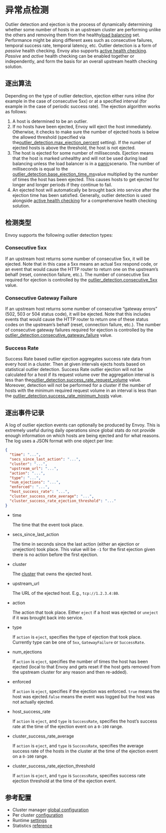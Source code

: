 # 异常点检测

Outlier detection and ejection is the process of dynamically determining whether some number of hosts in an upstream cluster are performing unlike the others and removing them from the healthy[load balancing](load_balancing.md#arch-overview-load-balancing) set. Performance might be along different axes such as consecutive failures, temporal success rate, temporal latency, etc. Outlier detection is a form of *passive* health checking. Envoy also supports [active health checking](health_checking.md#arch-overview-health-checking). *Passive* and *active* health checking can be enabled together or independently, and form the basis for an overall upstream health checking solution.

## 逐出算法

Depending on the type of outlier detection, ejection either runs inline (for example in the case of consecutive 5xx) or at a specified interval (for example in the case of periodic success rate). The ejection algorithm works as follows:

1. A host is determined to be an outlier.
2. If no hosts have been ejected, Envoy will eject the host immediately. Otherwise, it checks to make sure the number of ejected hosts is below the allowed threshold (specified via the[outlier_detection.max_ejection_percent](../../api-v1/cluster_manager/cluster_outlier_detection.md#config-cluster-manager-cluster-outlier-detection) setting). If the number of ejected hosts is above the threshold, the host is not ejected.
3. The host is ejected for some number of milliseconds. Ejection means that the host is marked unhealthy and will not be used during load balancing unless the load balancer is in a [panic](load_balancing.md#arch-overview-load-balancing-panic-threshold)scenario. The number of milliseconds is equal to the [outlier_detection.base_ejection_time_ms](../../api-v1/cluster_manager/cluster_outlier_detection.md#config-cluster-manager-cluster-outlier-detection)value multiplied by the number of times the host has been ejected. This causes hosts to get ejected for longer and longer periods if they continue to fail.
4. An ejected host will automatically be brought back into service after the ejection time has been satisfied. Generally, outlier detection is used alongside [active health checking](health_checking.md#arch-overview-health-checking) for a comprehensive health checking solution.

## 检测类型

Envoy supports the following outlier detection types:

### Consecutive 5xx

If an upstream host returns some number of consecutive 5xx, it will be ejected. Note that in this case a 5xx means an actual 5xx respond code, or an event that would cause the HTTP router to return one on the upstream’s behalf (reset, connection failure, etc.). The number of consecutive 5xx required for ejection is controlled by the [outlier_detection.consecutive_5xx](../../api-v1/cluster_manager/cluster_outlier_detection.md#config-cluster-manager-cluster-outlier-detection-consecutive-5xx) value.

### Consecutive Gateway Failure

If an upstream host returns some number of consecutive “gateway errors” (502, 503 or 504 status code), it will be ejected. Note that this includes events that would cause the HTTP router to return one of these status codes on the upstream’s behalf (reset, connection failure, etc.). The number of consecutive gateway failures required for ejection is controlled by the [outlier_detection.consecutive_gateway_failure](../../api-v1/cluster_manager/cluster_outlier_detection.md#config-cluster-manager-cluster-outlier-detection-consecutive-gateway-failure) value.

### Success Rate

Success Rate based outlier ejection aggregates success rate data from every host in a cluster. Then at given intervals ejects hosts based on statistical outlier detection. Success Rate outlier ejection will not be calculated for a host if its request volume over the aggregation interval is less than the[outlier_detection.success_rate_request_volume](../../api-v1/cluster_manager/cluster_outlier_detection.md#config-cluster-manager-cluster-outlier-detection-success-rate-request-volume) value. Moreover, detection will not be performed for a cluster if the number of hosts with the minimum required request volume in an interval is less than the [outlier_detection.success_rate_minimum_hosts](../../api-v1/cluster_manager/cluster_outlier_detection.md#config-cluster-manager-cluster-outlier-detection-success-rate-minimum-hosts) value.

## 逐出事件记录

A log of outlier ejection events can optionally be produced by Envoy. This is extremely useful during daily operations since global stats do not provide enough information on which hosts are being ejected and for what reasons. The log uses a JSON format with one object per line:

```json
{
  "time": "...",
  "secs_since_last_action": "...",
  "cluster": "...",
  "upstream_url": "...",
  "action": "...",
  "type": "...",
  "num_ejections": "...",
  "enforced": "...",
  "host_success_rate": "...",
  "cluster_success_rate_average": "...",
  "cluster_success_rate_ejection_threshold": "..."
}
```

- time

  The time that the event took place.

- secs_since_last_action

  The time in seconds since the last action (either an ejection or unejection) took place. This value will be `-1` for the first ejection given there is no action before the first ejection.

- cluster

  The [cluster](../../api-v1/cluster_manager/cluster.md#config-cluster-manager-cluster) that owns the ejected host.

- upstream_url

  The URL of the ejected host. E.g., `tcp://1.2.3.4:80`.

- action

  The action that took place. Either `eject` if a host was ejected or `uneject` if it was brought back into service.

- type

  If `action` is `eject`, specifies the type of ejection that took place. Currently type can be one of `5xx`, `GatewayFailure` or `SuccessRate`.

- num_ejections

  If `action` is `eject`, specifies the number of times the host has been ejected (local to that Envoy and gets reset if the host gets removed from the upstream cluster for any reason and then re-added).

- enforced

  If `action` is `eject`, specifies if the ejection was enforced. `true` means the host was ejected.`false` means the event was logged but the host was not actually ejected.

- host_success_rate

  If `action` is `eject`, and `type` is `SuccessRate`, specifies the host’s success rate at the time of the ejection event on a `0-100` range.

- cluster_success_rate_average

  If `action` is `eject`, and `type` is `SuccessRate`, specifies the average success rate of the hosts in the cluster at the time of the ejection event on a `0-100` range.

- cluster_success_rate_ejection_threshold

  If `action` is `eject`, and `type` is `SuccessRate`, specifies success rate ejection threshold at the time of the ejection event.

## 参考配置

- Cluster manager [global configuration](../../api-v1/cluster_manager/outlier.md#config-cluster-manager-outlier-detection)
- Per cluster [configuration](../../api-v1/cluster_manager/cluster_outlier_detection.md#config-cluster-manager-cluster-outlier-detection)
- Runtime [settings](../../configuration/cluster_manager/cluster_runtime.md#config-cluster-manager-cluster-runtime-outlier-detection)
- Statistics [reference](../../configuration/cluster_manager/cluster_stats.md#config-cluster-manager-cluster-stats-outlier-detection)